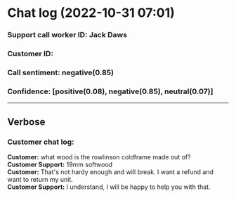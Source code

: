 # Chat log (2022-10-31 07:01)
### Support call worker ID: Jack Daws
### Customer ID:
### Call sentiment: negative(0.85)
### Confidence: [positive(0.08), negative(0.85), neutral(0.07)]
---
## Verbose
### Customer chat log: 
**Customer:** what wood is the rowlinson coldframe made out of?
<br>**Customer Support:** 19mm softwood<br>**Customer:** That's not hardy enough and will break. I want a refund and want to return my unit.<br>**Customer Support:** I understand, I will be happy to help you with that.<br>